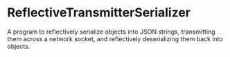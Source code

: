 # ReflectiveTransmitterSerializer

A program to reflectively serialize objects into JSON strings, transmitting them across a network socket, and reflectively deserializing them back into objects.
